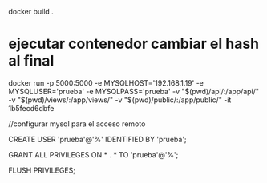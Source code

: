docker build .

# ejecutar contenedor cambiar el hash al final

docker run -p 5000:5000  -e MYSQLHOST='192.168.1.19'  -e MYSQLUSER='prueba' -e MYSQLPASS='prueba' -v "$(pwd)/api/:/app/api/" -v "$(pwd)/views/:/app/views/" -v "$(pwd)/public/:/app/public/" -it 1b5fecd6dbfe



//configurar mysql para el acceso remoto


CREATE USER 'prueba'@'%' IDENTIFIED BY 'prueba';

GRANT ALL PRIVILEGES ON * . * TO 'prueba'@'%';

FLUSH PRIVILEGES;
